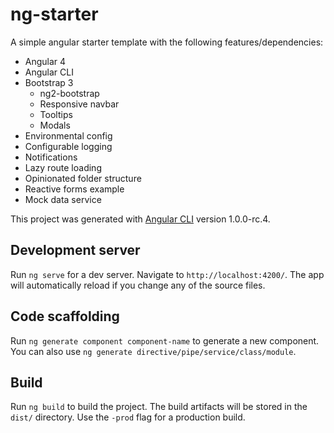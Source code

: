 # ng-starter

A simple angular starter template with the following features/dependencies:

* Angular 4
* Angular CLI
* Bootstrap 3
  * ng2-bootstrap
  * Responsive navbar
  * Tooltips
  * Modals
* Environmental config
* Configurable logging
* Notifications
* Lazy route loading
* Opinionated folder structure
* Reactive forms example
* Mock data service

This project was generated with [Angular CLI](https://github.com/angular/angular-cli) version 1.0.0-rc.4.

## Development server

Run `ng serve` for a dev server. Navigate to `http://localhost:4200/`. The app will automatically reload if you change any of the source files.

## Code scaffolding

Run `ng generate component component-name` to generate a new component. You can also use `ng generate directive/pipe/service/class/module`.

## Build

Run `ng build` to build the project. The build artifacts will be stored in the `dist/` directory. Use the `-prod` flag for a production build.
